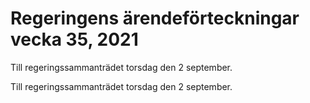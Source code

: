 # Regeringens ärendeförteckningar vecka 35, 2021

Till regeringssammanträdet torsdag den 2 september.

Till regeringssammanträdet torsdag den 2 september.
